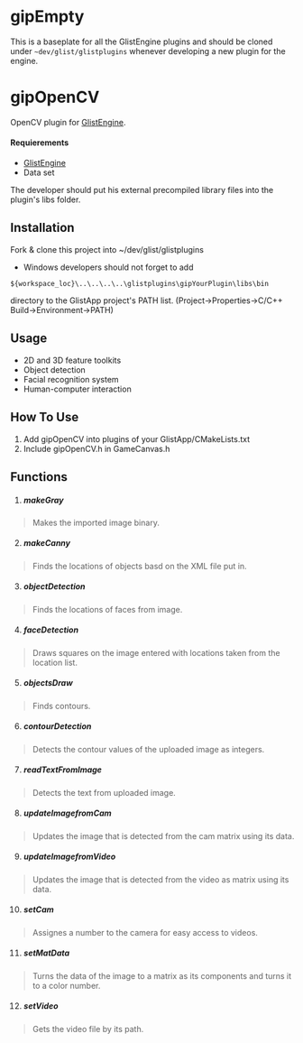 # gipEmpty
This is a baseplate for all the GlistEngine plugins and should be cloned under `~dev/glist/glistplugins` whenever developing a new plugin for the engine.
# gipOpenCV
OpenCV plugin for [GlistEngine](https://github.com/GlistEngine/GlistEngine).
#### Requierements
- [GlistEngine](https://github.com/GlistEngine/GlistEngine)
- Data set

The developer should put his external precompiled library files into the plugin's libs folder.
## Installation
Fork & clone this project into ~/dev/glist/glistplugins

- Windows developers should not forget to add
```
${workspace_loc}\..\..\..\..\glistplugins\gipYourPlugin\libs\bin
```
directory to the GlistApp project's PATH list.
(Project->Properties->C/C++ Build->Environment->PATH)
## Usage
- 2D and 3D feature toolkits
- Object detection
- Facial recognition system
- Human-computer interaction

## How To Use 
1. Add gipOpenCV into plugins of your GlistApp/CMakeLists.txt
2. Include gipOpenCV.h in GameCanvas.h

## Functions
1. ##### makeGray
> Makes the imported image binary.
2. ##### makeCanny
> Finds the locations of objects basd on the XML file put in.
3. ##### objectDetection
> Finds the locations of faces from image.
4. ##### faceDetection 
> Draws squares on the image entered with locations taken from the location list.
5. ##### objectsDraw
> Finds contours.
6. ##### contourDetection
> Detects the contour values of the uploaded image as integers.
7. ##### readTextFromImage
> Detects the text from uploaded image.
8. ##### updateImagefromCam
> Updates the image that is detected from the cam matrix using its data.
9. ##### updateImagefromVideo
> Updates the image that is detected from the video as matrix using its data.
10. ##### setCam
> Assignes a number to the camera for easy access to videos.
11. ##### setMatData
> Turns the data of the image to a matrix as its components and turns it to a color number.
12. ##### setVideo
> Gets the video file by its path.
